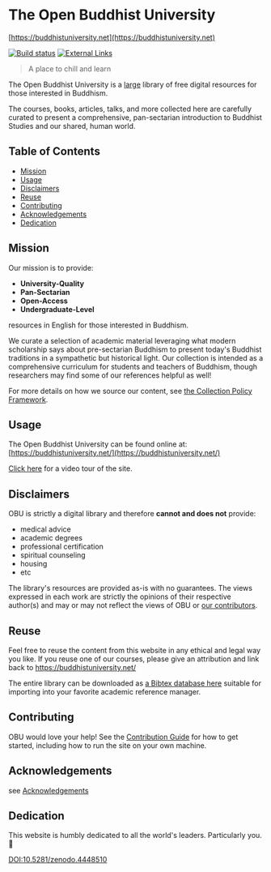 ---
---

The Open Buddhist University
============================

[https://buddhistuniversity.net](https://buddhistuniversity.net)

[![Build status](https://github.com/buddhist-uni/buddhist-uni.github.io/actions/workflows/build.yaml/badge.svg)](https://github.com/buddhist-uni/buddhist-uni.github.io/actions/workflows/build.yaml)  [![External Links](https://github.com/buddhist-uni/buddhist-uni.github.io/actions/workflows/links.yml/badge.svg)](https://github.com/buddhist-uni/buddhist-uni.github.io/actions/workflows/links.yml)

> A place to chill and learn

The Open Buddhist University is a [large](https://buddhistuniversity.net/content/) library of free digital resources for those interested in Buddhism.

The courses, books, articles, talks, and more collected here are carefully curated to present a comprehensive, pan-sectarian introduction to Buddhist Studies and our shared, human world.


## Table of Contents

- [Mission](#mission)
- [Usage](#usage)
- [Disclaimers](#disclaimers)
- [Reuse](#reuse)
- [Contributing](#contributing)
- [Acknowledgements](#acknowledgements)
- [Dedication](#dedication)

## Mission

Our mission is to provide:

- **University-Quality**
- **Pan-Sectarian**
- **Open-Access**
- **Undergraduate-Level**

resources in English for those interested in Buddhism.

We curate a selection of academic material leveraging what modern scholarship says about pre-sectarian Buddhism to present today's Buddhist traditions in a sympathetic but historical light.
Our collection is intended as a comprehensive curriculum for students and teachers of Buddhism, though researchers may find some of our references helpful as well!

For more details on how we source our content, see [the Collection Policy Framework](https://buddhistuniversity.net/COLLECTION_POLICY).

## Usage

The Open Buddhist University can be found online at: [https://buddhistuniversity.net/](https://buddhistuniversity.net/)

[Click here](https://youtu.be/TPmTxHuQ9AI?t=22s) for a video tour of the site.

## Disclaimers

OBU is strictly a digital library and therefore **cannot and does not** provide:

- medical advice
- academic degrees
- professional certification
- spiritual counseling
- housing
- etc

The library's resources are provided as-is with no guarantees.
The views expressed in each work are strictly the opinions of their respective author(s) and may or may not reflect the views of OBU or [our contributors](https://github.com/buddhist-uni/buddhist-uni.github.io/blob/master/CONTRIBUTORS.md).

## Reuse

Feel free to reuse the content from this website in any ethical and legal way you like.
If you reuse one of our courses, please give an attribution and link back to https://buddhistuniversity.net/

The entire library can be downloaded as [a Bibtex database here](https://buddhistuniversity.net/content.bib) suitable for importing into your favorite academic reference manager.

## Contributing

OBU would love your help!
See the [Contribution Guide](https://github.com/buddhist-uni/buddhist-uni.github.io/blob/master/CONTRIBUTING.md) for how to get started, including how to run the site on your own machine.

## Acknowledgements

see [Acknowledgements](https://www.buddhistuniversity.net/ACKNOWLEDGEMENTS)

## Dedication

This website is humbly dedicated to all the world's leaders. Particularly you. 🥰

[DOI:10.5281/zenodo.4448510](https://doi.org/10.5281/zenodo.4448510)